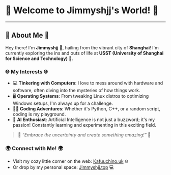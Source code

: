 # 🎉 **Welcome to Jimmyshjj's World!** 🎉

---

## 🌟 **About Me** 🌟

Hey there! I'm **Jimmyshjj** 👋, hailing from the vibrant city of **Shanghai**! I'm currently exploring the ins and outs of life at **USST (University of Shanghai for Science and Technology)** 🏫.

### 🌐 **My Interests** 🌐

- 💻 **Tinkering with Computers**: I love to mess around with hardware and software, often diving into the mysteries of how things work.
- 🖥️ **Operating Systems**: From tweaking Linux distros to optimizing Windows setups, I'm always up for a challenge.
- 👨‍💻 **Coding Adventures**: Whether it's Python, C++, or a random script, coding is my playground.
- 🤖 **AI Enthusiast**: Artificial Intelligence is not just a buzzword; it's my passion! Constantly learning and experimenting in this exciting field.

> 🚀 _“Embrace the uncertainty and create something amazing!”_ 🚀

### 🌍 **Connect with Me!** 🌍

- Visit my cozy little corner on the web: [Kafuuchino.uk](https://kafuuchino.uk) 🌐
- Or drop by my personal space: [Jimmyshjj.top](https://jimmyshjj.top) 💻
